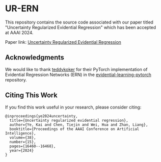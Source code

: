 # UR-ERN
This repository contains the source code associated with our paper titled "Uncertainty Regularized Evidential Regression" which has been accepted at AAAI 2024.

Paper link: [Uncertainty Regularized Evidential Regression](https://doi.org/10.1609/aaai.v38i15.29583)

## Acknowledgments

We would like to thank [teddykoker](https://github.com/teddykoker) for their PyTorch implementation of Evidential Regression Networks (ERN) in the [evidential-learning-pytorch](https://github.com/teddykoker/evidential-learning-pytorch) repository. 

## Citing This Work

If you find this work useful in your research, please consider citing:

```
@inproceedings{ye2024uncertainty,
  title={Uncertainty regularized evidential regression},
  author={Ye, Kai and Chen, Tiejin and Wei, Hua and Zhan, Liang},
  booktitle={Proceedings of the AAAI Conference on Artificial Intelligence},
  volume={38},
  number={15},
  pages={16460--16468},
  year={2024}
}
```
